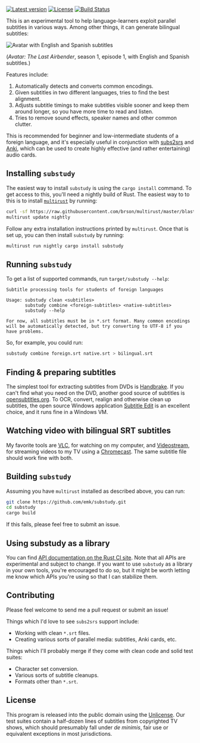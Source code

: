 [![Latest version](https://img.shields.io/crates/v/substudy.svg)](https://crates.io/crates/substudy) [![License](https://img.shields.io/crates/l/substudy.svg)](https://crates.io/crates/substudy) [![Build Status](https://travis-ci.org/emk/substudy.svg?branch=master)](https://travis-ci.org/emk/substudy)

This is an experimental tool to help language-learners exploit parallel
subtitles in various ways.  Among other things, it can generate bilingual
subtitles:

![Avatar with English and Spanish subtitles](https://s3.amazonaws.com/hosted-forum-images/substudy/avatar-bilingual-subs.jpg)

(_Avatar: The Last Airbender_, season 1, episode 1, with English and
Spanish subtitles.)

Features include:

1. Automatically detects and converts common encodings.
2. Given subtitles in two different languages, tries to find the best
   alignment.
3. Adjusts subtitle timings to make subtitles visible sooner and keep them
   around longer, so you have more time to read and listen.
4. Tries to remove sound effects, speaker names and other common clutter.

This is recommended for beginner and low-intermediate students of a foreign
language, and it's especially useful in conjunction with [subs2srs][] and
[Anki][], which can be used to create highly effective (and rather
entertaining) audio cards.

[subs2srs]: http://learnanylanguage.wikia.com/wiki/Subs2srs
[Anki]: http://ankisrs.net/

## Installing `substudy`

The easiest way to install `substudy` is using the `cargo install` command.
To get access to this, you'll need a nightly build of Rust.  The easiest
way to to this is to install [`multirust`][multirust] by running:

```sh
curl -sf https://raw.githubusercontent.com/brson/multirust/master/blastoff.sh | sh
multirust update nightly
```

Follow any extra installation instructions printed by `multirust`.  Once
that is set up, you can then install `substudy` by running:

```sh
multirust run nightly cargo install substudy
```

[multirust]: https://github.com/brson/multirust

## Running `substudy`

To get a list of supported commands, run `target/substudy --help`:

```
Subtitle processing tools for students of foreign languages

Usage: substudy clean <subtitles>
       substudy combine <foreign-subtitles> <native-subtitles>
       substudy --help

For now, all subtitles must be in *.srt format. Many common encodings
will be automatically detected, but try converting to UTF-8 if you
have problems.
```

So, for example, you could run:

``` sh
substudy combine foreign.srt native.srt > bilingual.srt
```

## Finding & preparing subtitles

The simplest tool for extracting subtitles from DVDs is [Handbrake][].  If
you can't find what you need on the DVD, another good source of subtitles
is [opensubtitles.org][].  To OCR, convert, realign and otherwise clean up
subtitles, the open source Windows application [Subtitle Edit][] is an
excellent choice, and it runs fine in a Windows VM.

[Handbrake]: https://handbrake.fr/
[opensubtitles.org]: http://www.opensubtitles.org/en/search
[Subtitle Edit]: http://www.nikse.dk/subtitleedit/

## Watching video with bilingual SRT subtitles

My favorite tools are [VLC][], for watching on my computer, and
[Videostream][], for streaming videos to my TV using a [Chromecast][].  The
same subtitle file should work fine with both.

[VLC]: http://www.videolan.org/vlc/
[Videostream]: http://www.getvideostream.com/
[Chromecast]: http://www.google.com/chrome/devices/chromecast/

## Building `substudy`

Assuming you have `multirust` installed as described above, you can run:

```sh
git clone https://github.com/emk/substudy.git
cd substudy
cargo build
```

If this fails, please feel free to submit an issue.

## Using substudy as a library

You can find [API documentation on the Rust CI site][apidoc].  Note that
all APIs are experimental and subject to change.  If you want to use
`substudy` as a library in your own tools, you're encouraged to do so, but
it might be worth letting me know which APIs you're using so that I can
stabilize them.

[apidoc]: http://www.rust-ci.org/emk/substudy/doc/substudy/

## Contributing

Please feel welcome to send me a pull request or submit an issue!

Things which I'd love to see `subs2srs` support include:

- Working with clean `*.srt` files.
- Creating various sorts of parallel media: subtitles, Anki cards, etc.

Things which I'll probably merge if they come with clean code and solid
test suites:

- Character set conversion.
- Various sorts of subtitle cleanups.
- Formats other than `*.srt`.

## License

This program is released into the public domain using the [Unlicense][].
Our test suites contain a half-dozen lines of subtitles from copyrighted TV
shows, which should presumably fall under _de minimis_, fair use or
equivalent exceptions in most jurisdictions.

[Unlicense]: http://unlicense.org/
